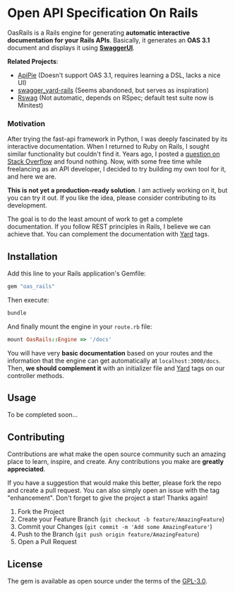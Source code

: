 # Open API Specification On Rails

OasRails is a Rails engine for generating **automatic interactive documentation for your Rails APIs**. Basically, it generates an **OAS 3.1** document and displays it using **[SwaggerUI](https://github.com/swagger-api/swagger-ui)**.

**Related Projects**:

- [ApiPie](https://github.com/Apipie/apipie-rails) (Doesn't support OAS 3.1, requires learning a DSL, lacks a nice UI)
- [swagger_yard-rails](https://github.com/livingsocial/swagger_yard-rails) (Seems abandoned, but serves as inspiration)
- [Rswag](https://github.com/rswag/rswag) (Not automatic, depends on RSpec; default test suite now is Minitest)

### Motivation

After trying the fast-api framework in Python, I was deeply fascinated by its interactive documentation. When I returned to Ruby on Rails, I sought similar functionality but couldn't find it. Years ago, I posted a [question on Stack Overflow](https://stackoverflow.com/questions/71947018/is-there-a-way-to-generate-an-interactive-documentation-for-rails-apis) and found nothing. Now, with some free time while freelancing as an API developer, I decided to try building my own tool for it, and here we are.

**This is not yet a production-ready solution**. I am actively working on it, but you can try it out. If you like the idea, please consider contributing to its development.

The goal is to do the least amount of work to get a complete documentation. If you follow REST principles in Rails, I believe we can achieve that. You can complement the documentation with [Yard](https://yardoc.org/) tags.

## Installation

Add this line to your Rails application's Gemfile:

```ruby
gem "oas_rails"
```

Then execute:

```bash
bundle
```

And finally mount the engine in your `route.rb` file:

```ruby
mount OasRails::Engine => '/docs'
```

You will have very **basic documentation** based on your routes and the information that the engine can get automatically at `localhost:3000/docs`. Then, **we should complement it** with an initializer file and [Yard](https://yardoc.org/) tags on our controller methods.

## Usage

To be completed soon...

## Contributing

Contributions are what make the open source community such an amazing place to learn, inspire, and create. Any contributions you make are **greatly appreciated**.

If you have a suggestion that would make this better, please fork the repo and create a pull request. You can also simply open an issue with the tag "enhancement".
Don't forget to give the project a star! Thanks again!

1. Fork the Project
2. Create your Feature Branch (`git checkout -b feature/AmazingFeature`)
3. Commit your Changes (`git commit -m 'Add some AmazingFeature'`)
4. Push to the Branch (`git push origin feature/AmazingFeature`)
5. Open a Pull Request

## License

The gem is available as open source under the terms of the [GPL-3.0](https://www.gnu.org/licenses/gpl-3.0.en.html#license-text).
